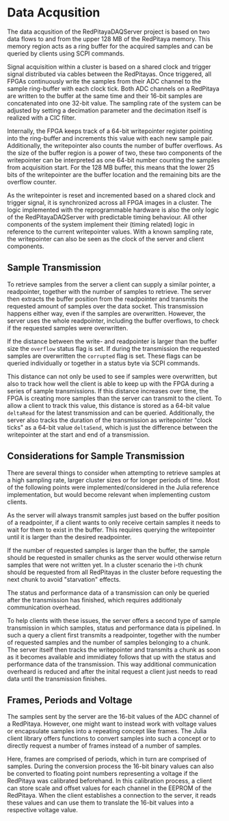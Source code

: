 # Data Acqusition

The data acqusition of the RedPitayaDAQServer project is based on two data flows to and from the upper 128 MB of the RedPitaya memory. This memory region acts as a ring buffer for the acquired samples and can be queried by clients using SCPI commands.

Signal acquisition within a cluster is based on a shared clock and trigger signal distributed via cables between the RedPitayas. Once triggered, all FPGAs continuously write the samples from their ADC channel to the sample ring-buffer with each clock tick. Both ADC channels on a RedPitaya are written to the buffer at the same time and their 16-bit samples are concatenated into one 32-bit value. The sampling rate of the system can be adjusted by setting a decimation parameter and the decimation itself is realized with a CIC filter.

Internally, the FPGA keeps track of a 64-bit writepointer register pointing into the ring-buffer and increments this value with each new sample pair. Additionally, the writepointer also counts the number of buffer overflows. As the size of the buffer region is a power of two, these two components of the writepointer can be interpreted as one 64-bit number counting the samples from acquisition start. For the 128 MB buffer, this means that the lower 25 bits of the writepointer are the buffer location and the remaining bits are the overflow counter.

As the writepointer is reset and incremented based on a shared clock and trigger signal, it is synchronized across all FPGA images in a cluster. The logic implemented with the reprogrammable hardware is also the only logic of the RedPitayaDAQServer with predictable timing behaviour. All other components of the system implement their (timing related) logic in reference to the current writepointer values. With a known sampling rate, the writepointer can also be seen as the clock of the server and client components.

## Sample Transmission

To retrieve samples from the server a client can supply a similar pointer, a readpointer, together with the number of samples to retrieve. The server then extracts the buffer position from the readpointer and transmits the requested amount of samples over the data socket. This transmission happens either way, even if the samples are overwritten. However, the server uses the whole readpointer, including the buffer overflows, to check if the requested samples were overwritten.

If the distance between the write- and readpointer is larger than the buffer size the `overflow` status flag is set. If during the transmission the requested samples are overwritten the `corrupted` flag is set. These flags can be queried individually or together in a status byte via SCPI commands.

This distance can not only be used to see if samples were overwritten, but also to track how well the client is able to keep up with the FPGA during a series of sample transmissions. If this distance increases over time, the FPGA is creating more samples than the server can transmit to the client. To allow a client to track this value, this distance is stored as a 64-bit value `deltaRead` for the latest transmission and can be queried. Additionally, the server also tracks the duration of the transmission as writepointer "clock ticks" as a 64-bit value `deltaSend`, which is just the difference between the writepointer at the start and end of a transmission.

## Considerations for Sample Transmission
There are several things to consider when attempting to retrieve samples at a high sampling rate, larger cluster sizes or for longer periods of time. Most of the following points were implemented/considered in the Julia reference implementation, but would become relevant when implementing custom clients.

As the server will always transmit samples just based on the buffer position of a readpointer, if a client wants to only receive certain samples it needs to wait for them to exist in the buffer. This requires querying the writepointer until it is larger than the desired readpointer.

If the number of requested samples is larger than the buffer, the sample should be requested in smaller chunks as the server would otherwise return samples that were not written yet. In a cluster scenario the i-th chunk should be requested from all RedPitayas in the cluster before requesting the next chunk to avoid "starvation" effects.

The status and performance data of a transmission can only be queried after the transmission has finished, which requires additionaly communication overhead.

To help clients with these issues, the server offers a second type of sample transmission in which samples, status and performance data is pipelined. In such a query a client first transmits a readpointer, together with the number of requested samples and the number of samples belonging to a chunk. The server itself then tracks the writepointer and transmits a chunk as soon as it becomes available and immidiatey follows that up with the status and performance data of the transmission. This way additional communication overheard is reduced and after the inital request a client just needs to read data until the transmission finishes.
## Frames, Periods and Voltage
The samples sent by the server are the 16-bit values of the ADC channel of a RedPitaya. However, one might want to instead work with voltage values or encapsulate samples into a repeating concept like frames. The Julia client library offers functions to convert samples into such a concept or to directly request a number of frames instead of a number of samples.

Here, frames are comprised of periods, which in turn are comprised of samples. During the conversion process the 16-bit binary values can also be converted to floating point numbers representing a voltage if the RedPitaya was calibrated beforehand. In this calibration process, a client can store scale and offset values for each channel in the EEPROM of the RedPitaya. When the client establishes a connection to the server, it reads these values and can use them to translate the 16-bit values into a respective voltage value.